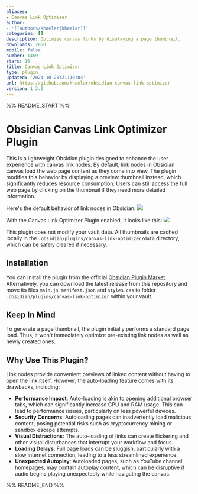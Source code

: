 ```yaml
---
aliases:
- Canvas Link Optimizer
author:
- '[[authors/khaelar|khaelar]]'
categories: []
description: Optimize canvas links by displaying a page thumbnail.
downloads: 2850
mobile: false
number: 1459
stars: 16
title: Canvas Link Optimizer
type: plugin
updated: '2024-10-28T21:10:04'
url: https://github.com/khaelar/obsidian-canvas-link-optimizer
version: 1.3.0
---
```


%% README_START %%

# Obsidian Canvas Link Optimizer Plugin

This is a lightweight Obsidian plugin designed to enhance the user experience with canvas link nodes. By default, link nodes in Obsidian canvas load the web page content as they come into view. The plugin modifies this behavior by displaying a preview thumbnail instead, which significantly reduces resource consumption. Users can still access the full web page by clicking on the thumbnail if they need more detailed information.

Here's the default behavior of link nodes in Obsidian:
![](https://raw.githubusercontent.com/khaelar/obsidian-canvas-link-optimizer/HEAD/doc/img/showcase-no-plugin.gif)

With the Canvas Link Optimizer Plugin enabled, it looks like this:
![](https://raw.githubusercontent.com/khaelar/obsidian-canvas-link-optimizer/HEAD/doc/img/showcase-with-plugin.gif)

This plugin does not modify your vault data. All thumbnails are cached locally in the `.obsidian/plugins/canvas-link-optimizer/data` directory, which can be safely cleared if necessary.

## Installation

You can install the plugin from the official [Obsidian Plugin Market](https://obsidian.md/plugins?id=canvas-link-optimizer). Alternatively, you can download the latest release from this repository and move its files `main.js`, `manifest.json` and `styles.css` to folder `.obsidian/plugins/canvas-link-optimizer` within your vault.

## Keep In Mind

To generate a page thumbnail, the plugin initially performs a standard page load. Thus, it won't immediately optimize pre-existing link nodes as well as newly created ones.

## Why Use This Plugin?

Link nodes provide convenient previews of linked content without having to open the link itself. However, the auto-loading feature comes with its drawbacks, including:

- **Performance Impact**: Auto-loading is akin to opening additional browser tabs, which can significantly increase CPU and RAM usage. This can lead to performance issues, particularly on less powerful devices.
- **Security Concerns**: Autoloading pages can inadvertently load malicious content, posing potential risks such as cryptocurrency mining or sandbox escape attempts.
- **Visual Distractions**: The auto-loading of links can create flickering and other visual disturbances that interrupt your workflow and focus.
- **Loading Delays**: Full page loads can be sluggish, particularly with a slow internet connection, leading to a less streamlined experience.
- **Unexpected Autoplay**: Autoloaded pages, such as YouTube channel homepages, may contain autoplay content, which can be disruptive if audio begins playing unexpectedly while navigating the canvas.


%% README_END %%